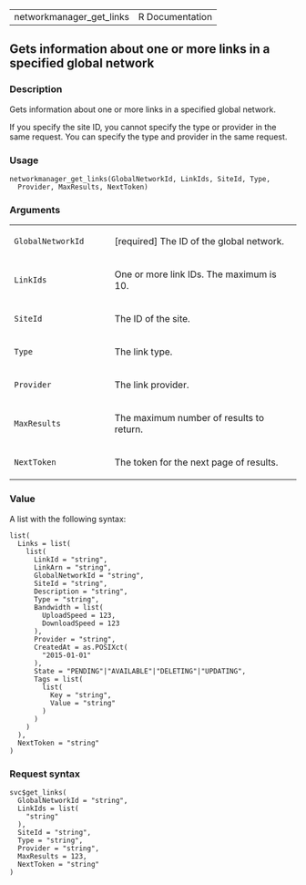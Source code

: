 <table style="width: 100%;">
<tbody>
<tr class="odd">
<td>networkmanager_get_links</td>
<td style="text-align: right;">R Documentation</td>
</tr>
</tbody>
</table>

## Gets information about one or more links in a specified global network

### Description

Gets information about one or more links in a specified global network.

If you specify the site ID, you cannot specify the type or provider in
the same request. You can specify the type and provider in the same
request.

### Usage

    networkmanager_get_links(GlobalNetworkId, LinkIds, SiteId, Type,
      Provider, MaxResults, NextToken)

### Arguments

<table>
<colgroup>
<col style="width: 35%" />
<col style="width: 65%" />
</colgroup>
<tbody>
<tr class="odd">
<td><code
id="networkmanager_get_links_:_GlobalNetworkId">GlobalNetworkId</code></td>
<td><p>[required] The ID of the global network.</p></td>
</tr>
<tr class="even">
<td><code id="networkmanager_get_links_:_LinkIds">LinkIds</code></td>
<td><p>One or more link IDs. The maximum is 10.</p></td>
</tr>
<tr class="odd">
<td><code id="networkmanager_get_links_:_SiteId">SiteId</code></td>
<td><p>The ID of the site.</p></td>
</tr>
<tr class="even">
<td><code id="networkmanager_get_links_:_Type">Type</code></td>
<td><p>The link type.</p></td>
</tr>
<tr class="odd">
<td><code id="networkmanager_get_links_:_Provider">Provider</code></td>
<td><p>The link provider.</p></td>
</tr>
<tr class="even">
<td><code
id="networkmanager_get_links_:_MaxResults">MaxResults</code></td>
<td><p>The maximum number of results to return.</p></td>
</tr>
<tr class="odd">
<td><code
id="networkmanager_get_links_:_NextToken">NextToken</code></td>
<td><p>The token for the next page of results.</p></td>
</tr>
</tbody>
</table>

### Value

A list with the following syntax:

    list(
      Links = list(
        list(
          LinkId = "string",
          LinkArn = "string",
          GlobalNetworkId = "string",
          SiteId = "string",
          Description = "string",
          Type = "string",
          Bandwidth = list(
            UploadSpeed = 123,
            DownloadSpeed = 123
          ),
          Provider = "string",
          CreatedAt = as.POSIXct(
            "2015-01-01"
          ),
          State = "PENDING"|"AVAILABLE"|"DELETING"|"UPDATING",
          Tags = list(
            list(
              Key = "string",
              Value = "string"
            )
          )
        )
      ),
      NextToken = "string"
    )

### Request syntax

    svc$get_links(
      GlobalNetworkId = "string",
      LinkIds = list(
        "string"
      ),
      SiteId = "string",
      Type = "string",
      Provider = "string",
      MaxResults = 123,
      NextToken = "string"
    )

